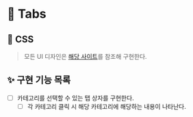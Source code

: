 # 🚀 Tabs

## 🎨 CSS

> 모든 UI 디자인은 [해당 사이트](https://vannilla-js-basic-project-11-tabs.netlify.app)를 참조해 구현한다.

## ✨ 구현 기능 목록

- [ ] 카테고리를 선택할 수 있는 탭 상자를 구현한다.
  - [ ] 각 카테고리 클릭 시 해당 카테고리에 해당하는 내용이 나타난다.
